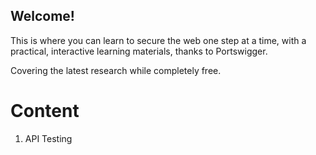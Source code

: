 ## Welcome!
This is where you can learn to secure the web one step at a time, with a practical, interactive learning materials, thanks to Portswigger. 

Covering the latest research while completely free.

# Content
1. API Testing
